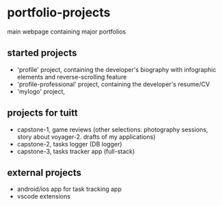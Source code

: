 # portfolio-projects

main webpage containing major portfolios

## started projects

- 'profile' project, containing the developer's biography with infographic elements and reverse-scrolling feature
- 'profile-professional' project, containing the developer's resume/CV
- 'mylogo' project,

## projects for tuitt

- capstone-1, game reviews (other selections: photography sessions, story about voyager-2. drafts of my applications)
- capstone-2, tasks logger (DB logger)
- capstone-3, tasks tracker app (full-stack)

## external projects

- android/ios app for task tracking app
- vscode extensions

